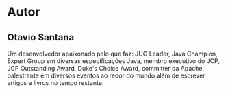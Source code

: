 # Autor


## Otavio Santana


Um desenvolvedor apaixonado pelo que faz: JUG Leader, Java Champion, Expert Group em diversas especificações Java, membro executivo do JCP, JCP Outstanding Award, Duke's Choice Award, committer da Apache, palestrante em diversos eventos ao redor do mundo além de escrever artigos e livros no tempo restante.

